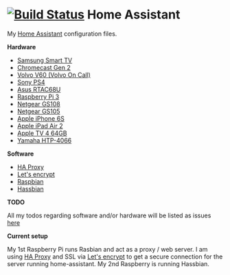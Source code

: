 # [![Build Status](https://travis-ci.org/martinkarlssonxd/Home-AssistantConfig.svg?branch=master)](https://travis-ci.org/martinkarlssonxd/Home-AssistantConfig) Home Assistant
My [Home Assistant](https://home-assistant.io/) configuration files.

**Hardware**

* [Samsung Smart TV](http://www.samsung.com/se/tvs/full-hd-h6275/UE60H6275SUXXE/)
* [Chromecast Gen 2](https://www.google.com/intl/en_us/chromecast/tv/chromecast/)
* [Volvo V60 (Volvo On Call)](http://www.volvocars.com/us/own/connected-car/volvo-on-call)
* [Sony PS4](https://www.playstation.com/en-us/explore/ps4/)
* [Asus RTAC68U](https://www.asus.com/us/Networking/RTAC68U/)
* [Raspberry Pi 3](https://www.inet.se/produkt/2205758/raspberry-pi-3-official-starter-kit-ucreate-svart)
* [Netgear GS108](https://www.netgear.com/support/product/GS108)
* [Netgear GS105](https://www.netgear.com/support/product/GS105)
* [Apple iPhone 6S](https://www.apple.com/us/shop/buy-iphone/iphone6s)
* [Apple iPad Air 2](https://www.apple.com/ipad-9.7/)
* [Apple TV 4 64GB](https://www.apple.com/apple-tv/)
* [Yamaha HTP-4066](http://usa.yamaha.com/products/audio-visual/av-receivers-amps/htr/htr-4066/)

**Software**

* [HA Proxy](http://www.haproxy.org/)
* [Let's encrypt](https://letsencrypt.org/)
* [Raspbian](https://www.raspberrypi.org/downloads/raspbian/)
* [Hassbian](https://home-assistant.io/docs/hassbian/installation/)

**TODO**

All my todos regarding software and/or hardware will be listed as issues [here](/martinkarlssonxd/Home-AssistantConfig/issues)

**Current setup**

My 1st Raspberry Pi runs Rasbian and act as a proxy / web server. I am using [HA Proxy](http://www.haproxy.org/) and SSL via [Let's encrypt](https://letsencrypt.org/) to get a secure connection for the server running home-assistant. My 2nd Raspberry is running Hassbian.
